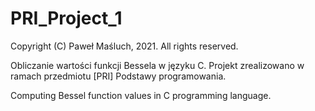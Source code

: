 # PRI_Project_1

Copyright (C) Paweł Maśluch, 2021. All rights reserved.

Obliczanie wartości funkcji Bessela w języku C.
Projekt zrealizowano w ramach przedmiotu [PRI] Podstawy programowania.

Computing Bessel function values in C programming language. 
